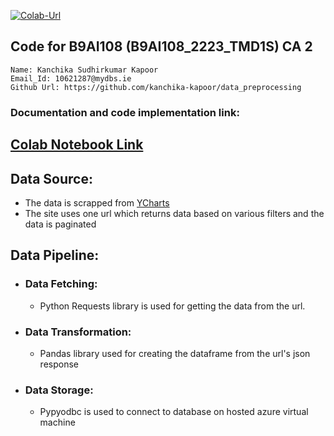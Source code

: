 [![Colab-Url][Colab-Badge]][Colab-Url]


[Colab-Badge]: https://colab.research.google.com/assets/colab-badge.svg
[Colab-Url]: https://colab.research.google.com/drive/1gdmtz4r5WuluAC3S8SC9zC0Lm-tiiGtj?usp=sharing

## Code for B9AI108 (B9AI108_2223_TMD1S) CA 2

```
Name: Kanchika Sudhirkumar Kapoor
Email_Id: 10621287@mydbs.ie
Github Url: https://github.com/kanchika-kapoor/data_preprocessing
```

### Documentation and code implementation link: 
## [Colab Notebook Link](https://colab.research.google.com/drive/1gdmtz4r5WuluAC3S8SC9zC0Lm-tiiGtj?usp=sharing)

## Data Source:
* The data is scrapped from [YCharts](https://ycharts.com/events/calendar/#/?date=2022-11-29&pageNum=1&eventGroups=earnings,dividends,splits_spinoffs,other&securitylistName=all_stocks&securityGroup=company&viewMode=week)
* The site uses one url which returns data based on various filters and the data is paginated

## Data Pipeline:
* ### Data Fetching:
    * Python Requests library is used for getting the data from the url.
* ### Data Transformation:
    * Pandas library used for creating the dataframe from the url's json response
* ### Data Storage:
    * Pypyodbc is used to connect to database on hosted azure virtual machine
